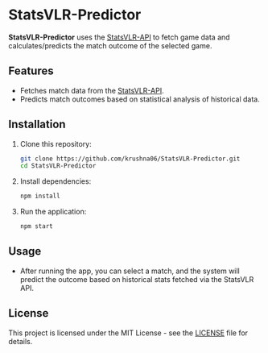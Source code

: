 # StatsVLR-Predictor

**StatsVLR-Predictor** uses the [StatsVLR-API](https://github.com/StatsVLR/StatsVLR-API) to fetch game data and calculates/predicts the match outcome of the selected game.

## Features
- Fetches match data from the [StatsVLR-API](https://github.com/StatsVLR/StatsVLR-API).
- Predicts match outcomes based on statistical analysis of historical data.

## Installation
1. Clone this repository:
    ```bash
    git clone https://github.com/krushna06/StatsVLR-Predictor.git
    cd StatsVLR-Predictor
    ```

2. Install dependencies:
    ```bash
    npm install
    ```

3. Run the application:
    ```bash
    npm start
    ```

## Usage
- After running the app, you can select a match, and the system will predict the outcome based on historical stats fetched via the StatsVLR API.

## License
This project is licensed under the MIT License - see the [LICENSE](LICENSE) file for details.

